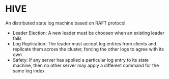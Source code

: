 # HIVE

An distributed state log machine based on RAFT protocol

- Leader Election: A new leader must be choosen when an existing leader fails
- Log Replication: The leader must accept log entries from clients and replicate them across the cluster, forcing the other logs to agree with its own
- Safety: If any server has applied a particular log entry to its state machine, then no other server may apply a different command for the same log index

